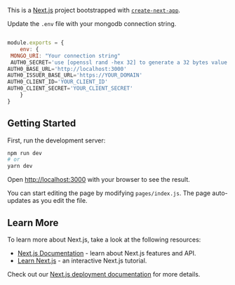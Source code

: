 This is a [Next.js](https://nextjs.org/) project bootstrapped with [`create-next-app`](https://github.com/prathikshetty366/sample-app-with-next-js-mongodb-auth0-api-integration).

Update the `.env` file with your mongodb connection string.

```js

module.exports = {
    env: {
 MONGO_URI: "Your connection string"
 AUTH0_SECRET='use [openssl rand -hex 32] to generate a 32 bytes value'
AUTH0_BASE_URL='http://localhost:3000'
AUTH0_ISSUER_BASE_URL='https://YOUR_DOMAIN'
AUTH0_CLIENT_ID='YOUR_CLIENT_ID'
AUTH0_CLIENT_SECRET='YOUR_CLIENT_SECRET'
    }
}

```

## Getting Started

First, run the development server:

```bash
npm run dev
# or
yarn dev
```

Open [http://localhost:3000](http://localhost:3000) with your browser to see the result.

You can start editing the page by modifying `pages/index.js`. The page auto-updates as you edit the file.

## Learn More

To learn more about Next.js, take a look at the following resources:

- [Next.js Documentation](https://nextjs.org/docs) - learn about Next.js features and API.
- [Learn Next.js](https://nextjs.org/learn) - an interactive Next.js tutorial.


Check out our [Next.js deployment documentation](https://nextjs.org/docs/deployment) for more details.
